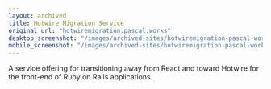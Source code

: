 ```yaml
---
layout: archived
title: Hotwire Migration Service
original_url: "hotwiremigration.pascal.works"
desktop_screenshot: "/images/archived-sites/hotwiremigration-pascal-works-desktop-20250620.png"
mobile_screenshot: "/images/archived-sites/hotwiremigration-pascal-works-mobile-20250620.png"
---
```


A service offering for transitioning away from React and toward Hotwire for the front-end of Ruby on Rails applications.
